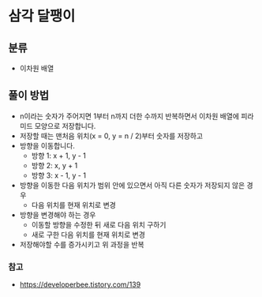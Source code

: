 # 삼각 달팽이

## 분류
- 이차원 배열

## 풀이 방법
- n이라는 숫자가 주어지면 1부터 n까지 더한 수까지 반복하면서 이차원 배열에 피라미드 모양으로 저장합니다.
- 저장할 때는 맨처음 위치(x = 0, y = n / 2)부터 숫자를 저장하고
- 방향을 이동합니다.
	- 방향 1: x + 1, y - 1
	- 방향 2: x, y + 1
	- 방향 3: x - 1, y - 1
- 방향을 이동한 다음 위치가 범위 안에 있으면서 아직 다른 숫자가 저장되지 않은 경우
	- 다음 위치를 현재 위치로 변경
- 방향을 변경해야 하는 경우
	- 이동할 방향을 수정한 뒤 새로 다음 위치 구하기
	- 새로 구한 다음 위치를 현재 위치로 변경
- 저장해야할 수를 증가시키고 위 과정을 반복

### 참고
- https://developerbee.tistory.com/139
